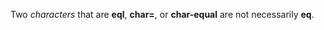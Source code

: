 
 



Two *characters* that are **eql**, **char=**, or **char-equal** are not necessarily **eq**. 



